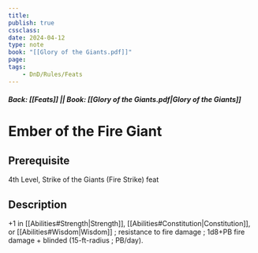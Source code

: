 ```yaml
---
title:
publish: true
cssclass:
date: 2024-04-12
type: note
book: "[[Glory of the Giants.pdf]]"
page: 
tags:
    - DnD/Rules/Feats
---
```


##### Back: [[Feats]] || Book: [[Glory of the Giants.pdf|Glory of the Giants]]

# Ember of the Fire Giant


## Prerequisite 
4th Level, Strike of the Giants (Fire Strike) feat

## Description
+1 in [[Abilities#Strength|Strength]], [[Abilities#Constitution|Constitution]], or [[Abilities#Wisdom|Wisdom]] ; resistance to fire damage ; 1d8+PB fire damage + blinded (15-ft-radius ; PB/day).